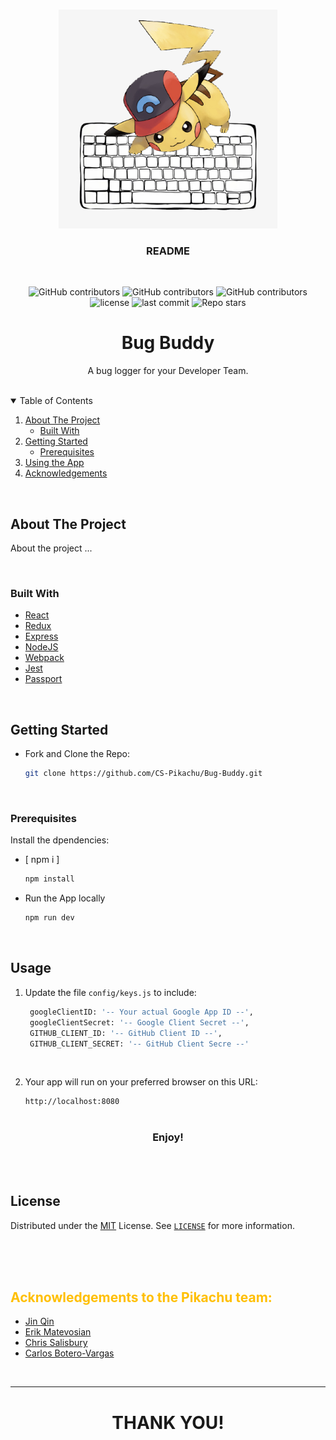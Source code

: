 <!-- PROJECT LOGO -->
<br />
<p align="center">
  <a href="https://github.com/CS-Pikachu/Bug-Buddy">
    <img src="client/assets/logo.png" alt="Logo" width="350" height="350">
  </a>

  <h3 align="center">README</h3><br />

  <p align="center">
  <!-- <img src="https://img.shields.io/badge/PRs-welcome-yellow.svg?style=flat"/> -->
  <img alt="GitHub contributors" src="https://img.shields.io/github/contributors/CS-Pikachu/Bug-Buddy?color=yellow&style=for-the-badge">
  <img alt="GitHub contributors" src="https://img.shields.io/github/languages/code-size/CS-Pikachu/Bug-Buddy?color=yellow&style=for-the-badge">
  <img alt="GitHub contributors" src="https://img.shields.io/github/repo-size/CS-Pikachu/Bug-Buddy?color=yellow&style=for-the-badge">
  <img alt="license" src="https://img.shields.io/github/license/CS-Pikachu/Bug-Buddy?color=yellow&style=for-the-badge">
  <img alt="last commit" src="https://img.shields.io/github/last-commit/CS-Pikachu/Bug-Buddy?color=yellow&style=for-the-badge">
  <img alt="Repo stars" src="https://img.shields.io/github/stars/CS-Pikachu/Bug-Buddy?logoColor=%2334495e&style=social"> 
</p>

  <p align="center">
    <h1></h1>
    <h1 align="center">Bug Buddy</h1>
    <p align="center">
A bug logger for your Developer Team.

  <br />
    <!-- <a href="#">Homepage →</a><br> -->
    <!-- <a href="#">Product Hunt Page →</a> -->
</p>

<br />
<!-- TABLE OF CONTENTS -->
<details open="open">
  <summary>Table of Contents</summary>
  <ol>
    <li>
      <a href="#about-the-project" >About The Project</a>
      <ul>
        <li><a href="#built-with" >Built With</a></li>
      </ul>
    </li>
    <li>
      <a href="#getting-started" >Getting Started</a>
      <ul>
        <li><a href="#prerequisites" >Prerequisites</a></li>
      </ul>
    </li>
    <li><a href="#usage" >Using the App</a></li>
       <!--  <li>
      <a href="#user-manual" >User Manual</a>
      <ul>
        <li><a href="#relay-proper" >Relay Proper</a></li>
        <li><a href="#peach-mode" >Peach Mode</a></li>
      </ul>
    </li>
    <li><a href="#downloadable-app" >Downloadable App</a></li>
    <li><a href="#license" >License</a></li>
<li><a href="#contact" >Contact</a></li> -->
    <li><a href="#acknowledgements" >Acknowledgements</a></li>
  </ol>
</details>

<br />

<!-- ABOUT THE PROJECT -->
## About The Project

About the project ...

<br />

### Built With


* [React](https://reactjs.org/)
* [Redux](https://redux.js.org/)
* [Express](https://expressjs.com/)
* [NodeJS](https://nodejs.dev/)
* [Webpack](https://webpack.js.org/)
* [Jest](https://jestjs.io/)
* [Passport](http://www.passportjs.org/)



<br />

<!-- GETTING STARTED -->
## Getting Started

* Fork and Clone the Repo:

   ```sh
   git clone https://github.com/CS-Pikachu/Bug-Buddy.git
   ```

<br />

### Prerequisites

Install the dpendencies:

* [ npm i ]

  ```sh
  npm install
  ```
* Run the App locally

  ```sh
  npm run dev
  ```

<br />

<!-- USAGE EXAMPLES -->
## Usage

1. Update the file `config/keys.js` to include:

   ```sh
    googleClientID: '-- Your actual Google App ID --',
    googleClientSecret: '-- Google Client Secret --',
    GITHUB_CLIENT_ID: '-- GitHub Client ID --',
    GITHUB_CLIENT_SECRET: '-- GitHub Client Secre --'
   ```

<br>

2. Your app will run on your preferred browser on this URL:

   ```sh
   http://localhost:8080
   ```

<h1></h1>
<h3 align="center" >
Enjoy!
</h3>

<br />
<br />

<!-- LICENSE -->
## License

Distributed under the [MIT](https://github.com/CS-Pikachu/Bug-Buddy/LICENSE) License. See [`LICENSE`](https://github.com/CS-Pikachu/Bug-Buddy/LICENSE) for more information.

<br />
<br />
<br />

<!-- ACKNOWLEDGEMENTS -->
## <spam style="color:#ffbf00">Acknowledgements to the Pikachu team:</spam>

* [Jin Qin](https://github.com/devjq)
* [Erik Matevosian](https://github.com/erik-matevosyan)
* [Chris Salisbury](https://github.com/nonstdout)
* [Carlos Botero-Vargas](https://github.com/Carlos-BoteroVargas)

<br />

-------------

<h1 align="center">
THANK YOU!
</h1>

